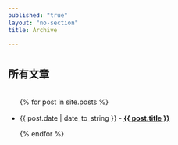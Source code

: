 ```yaml
---
published: "true"
layout: "no-section"
title: Archive

---
```


<section id="posts" style="line-height: 2.3;">
<h1>所有文章</h1>
<ul class="posts">
{% for post in site.posts %}
  <li><span class="date">{{ post.date | date_to_string }}</span> -
  <a href="{{ post.url }}"{% if post.subtitle %} title="{{ post.subtitle | escape }}"{% endif %}><strong>{{ post.title }}</strong></a></li>
{% endfor %}
</ul>
</section>
